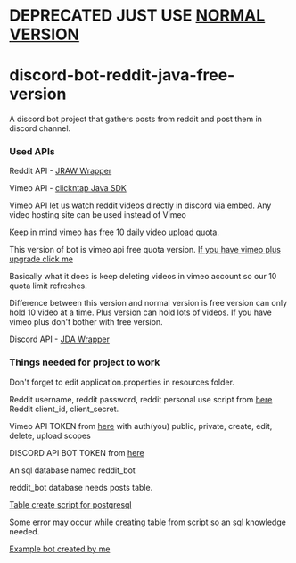 # DEPRECATED JUST USE [NORMAL VERSION](https://github.com/Glaxier0/discord-bot-reddit-java)
# discord-bot-reddit-java-free-version
 A discord bot project that gathers posts from reddit and post them in discord channel.
 
### Used APIs ###
Reddit API - [JRAW Wrapper](https://github.com/mattbdean/JRAW)

Vimeo API - [clickntap Java SDK](https://github.com/clickntap/Vimeo) 

Vimeo API let us watch reddit videos directly in discord via embed. Any video hosting site can be used instead of Vimeo

Keep in mind vimeo has free 10 daily video upload quota. 

This version of bot is vimeo api free quota version. [If you have vimeo plus upgrade click me](https://github.com/Glaxier0/discord-bot-reddit-java) 

Basically what it does is keep deleting videos in vimeo account so our 10 quota limit refreshes. 

Difference between this version and normal version is free version can only hold 10 video at a time. 
Plus version can hold lots of videos. If you have vimeo plus don't bother with free version.

Discord API - [JDA Wrapper](https://github.com/DV8FromTheWorld/JDA)

### Things needed for project to work ###

Don't forget to edit application.properties in resources folder.

Reddit username, reddit password, reddit personal use script from [here](https://www.reddit.com/prefs/apps) 
Reddit client_id, client_secret.

Vimeo API TOKEN from [here](https://developer.vimeo.com/apps) with auth(you) public, private, create, edit, delete, upload scopes

DISCORD API BOT TOKEN from [here](https://discord.com/developers/applications)

An sql database named reddit_bot

reddit_bot database needs posts table.

[Table create script for postgresql](https://github.com/Glaxier0/discord-bot-java/blob/master/postgresql-create-script.md)

Some error may occur while creating table from script so an sql knowledge needed.

[Example bot created by me](https://discord.com/api/oauth2/authorize?client_id=855806720834928641&permissions=2147936320&scope=bot)


